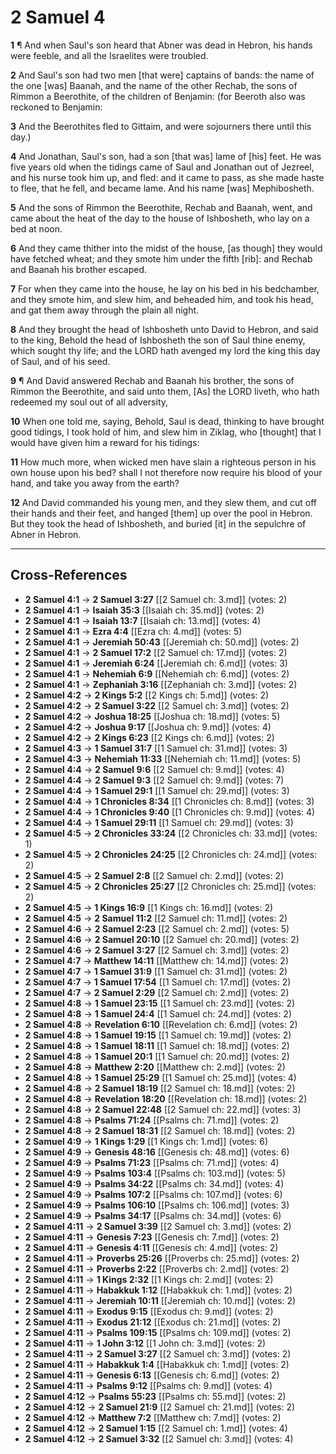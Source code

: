 # 2 Samuel 4

**1** ¶ And when Saul's son heard that Abner was dead in Hebron, his hands were feeble, and all the Israelites were troubled.

**2** And Saul's son had two men [that were] captains of bands: the name of the one [was] Baanah, and the name of the other Rechab, the sons of Rimmon a Beerothite, of the children of Benjamin: (for Beeroth also was reckoned to Benjamin:

**3** And the Beerothites fled to Gittaim, and were sojourners there until this day.)

**4** And Jonathan, Saul's son, had a son [that was] lame of [his] feet. He was five years old when the tidings came of Saul and Jonathan out of Jezreel, and his nurse took him up, and fled: and it came to pass, as she made haste to flee, that he fell, and became lame. And his name [was] Mephibosheth.

**5** And the sons of Rimmon the Beerothite, Rechab and Baanah, went, and came about the heat of the day to the house of Ishbosheth, who lay on a bed at noon.

**6** And they came thither into the midst of the house, [as though] they would have fetched wheat; and they smote him under the fifth [rib]: and Rechab and Baanah his brother escaped.

**7** For when they came into the house, he lay on his bed in his bedchamber, and they smote him, and slew him, and beheaded him, and took his head, and gat them away through the plain all night.

**8** And they brought the head of Ishbosheth unto David to Hebron, and said to the king, Behold the head of Ishbosheth the son of Saul thine enemy, which sought thy life; and the LORD hath avenged my lord the king this day of Saul, and of his seed.

**9** ¶ And David answered Rechab and Baanah his brother, the sons of Rimmon the Beerothite, and said unto them, [As] the LORD liveth, who hath redeemed my soul out of all adversity,

**10** When one told me, saying, Behold, Saul is dead, thinking to have brought good tidings, I took hold of him, and slew him in Ziklag, who [thought] that I would have given him a reward for his tidings:

**11** How much more, when wicked men have slain a righteous person in his own house upon his bed? shall I not therefore now require his blood of your hand, and take you away from the earth?

**12** And David commanded his young men, and they slew them, and cut off their hands and their feet, and hanged [them] up over the pool in Hebron. But they took the head of Ishbosheth, and buried [it] in the sepulchre of Abner in Hebron.

---

## Cross-References

- **2 Samuel 4:1** → **2 Samuel 3:27** [[2 Samuel ch: 3.md]] (votes: 2)
- **2 Samuel 4:1** → **Isaiah 35:3** [[Isaiah ch: 35.md]] (votes: 2)
- **2 Samuel 4:1** → **Isaiah 13:7** [[Isaiah ch: 13.md]] (votes: 4)
- **2 Samuel 4:1** → **Ezra 4:4** [[Ezra ch: 4.md]] (votes: 5)
- **2 Samuel 4:1** → **Jeremiah 50:43** [[Jeremiah ch: 50.md]] (votes: 2)
- **2 Samuel 4:1** → **2 Samuel 17:2** [[2 Samuel ch: 17.md]] (votes: 2)
- **2 Samuel 4:1** → **Jeremiah 6:24** [[Jeremiah ch: 6.md]] (votes: 3)
- **2 Samuel 4:1** → **Nehemiah 6:9** [[Nehemiah ch: 6.md]] (votes: 2)
- **2 Samuel 4:1** → **Zephaniah 3:16** [[Zephaniah ch: 3.md]] (votes: 2)
- **2 Samuel 4:2** → **2 Kings 5:2** [[2 Kings ch: 5.md]] (votes: 2)
- **2 Samuel 4:2** → **2 Samuel 3:22** [[2 Samuel ch: 3.md]] (votes: 2)
- **2 Samuel 4:2** → **Joshua 18:25** [[Joshua ch: 18.md]] (votes: 5)
- **2 Samuel 4:2** → **Joshua 9:17** [[Joshua ch: 9.md]] (votes: 4)
- **2 Samuel 4:2** → **2 Kings 6:23** [[2 Kings ch: 6.md]] (votes: 2)
- **2 Samuel 4:3** → **1 Samuel 31:7** [[1 Samuel ch: 31.md]] (votes: 3)
- **2 Samuel 4:3** → **Nehemiah 11:33** [[Nehemiah ch: 11.md]] (votes: 5)
- **2 Samuel 4:4** → **2 Samuel 9:6** [[2 Samuel ch: 9.md]] (votes: 4)
- **2 Samuel 4:4** → **2 Samuel 9:3** [[2 Samuel ch: 9.md]] (votes: 7)
- **2 Samuel 4:4** → **1 Samuel 29:1** [[1 Samuel ch: 29.md]] (votes: 3)
- **2 Samuel 4:4** → **1 Chronicles 8:34** [[1 Chronicles ch: 8.md]] (votes: 3)
- **2 Samuel 4:4** → **1 Chronicles 9:40** [[1 Chronicles ch: 9.md]] (votes: 4)
- **2 Samuel 4:4** → **1 Samuel 29:11** [[1 Samuel ch: 29.md]] (votes: 3)
- **2 Samuel 4:5** → **2 Chronicles 33:24** [[2 Chronicles ch: 33.md]] (votes: 1)
- **2 Samuel 4:5** → **2 Chronicles 24:25** [[2 Chronicles ch: 24.md]] (votes: 2)
- **2 Samuel 4:5** → **2 Samuel 2:8** [[2 Samuel ch: 2.md]] (votes: 2)
- **2 Samuel 4:5** → **2 Chronicles 25:27** [[2 Chronicles ch: 25.md]] (votes: 2)
- **2 Samuel 4:5** → **1 Kings 16:9** [[1 Kings ch: 16.md]] (votes: 2)
- **2 Samuel 4:5** → **2 Samuel 11:2** [[2 Samuel ch: 11.md]] (votes: 2)
- **2 Samuel 4:6** → **2 Samuel 2:23** [[2 Samuel ch: 2.md]] (votes: 5)
- **2 Samuel 4:6** → **2 Samuel 20:10** [[2 Samuel ch: 20.md]] (votes: 2)
- **2 Samuel 4:6** → **2 Samuel 3:27** [[2 Samuel ch: 3.md]] (votes: 2)
- **2 Samuel 4:7** → **Matthew 14:11** [[Matthew ch: 14.md]] (votes: 2)
- **2 Samuel 4:7** → **1 Samuel 31:9** [[1 Samuel ch: 31.md]] (votes: 2)
- **2 Samuel 4:7** → **1 Samuel 17:54** [[1 Samuel ch: 17.md]] (votes: 2)
- **2 Samuel 4:7** → **2 Samuel 2:29** [[2 Samuel ch: 2.md]] (votes: 2)
- **2 Samuel 4:8** → **1 Samuel 23:15** [[1 Samuel ch: 23.md]] (votes: 2)
- **2 Samuel 4:8** → **1 Samuel 24:4** [[1 Samuel ch: 24.md]] (votes: 2)
- **2 Samuel 4:8** → **Revelation 6:10** [[Revelation ch: 6.md]] (votes: 2)
- **2 Samuel 4:8** → **1 Samuel 19:15** [[1 Samuel ch: 19.md]] (votes: 2)
- **2 Samuel 4:8** → **1 Samuel 18:11** [[1 Samuel ch: 18.md]] (votes: 2)
- **2 Samuel 4:8** → **1 Samuel 20:1** [[1 Samuel ch: 20.md]] (votes: 2)
- **2 Samuel 4:8** → **Matthew 2:20** [[Matthew ch: 2.md]] (votes: 2)
- **2 Samuel 4:8** → **1 Samuel 25:29** [[1 Samuel ch: 25.md]] (votes: 4)
- **2 Samuel 4:8** → **2 Samuel 18:19** [[2 Samuel ch: 18.md]] (votes: 2)
- **2 Samuel 4:8** → **Revelation 18:20** [[Revelation ch: 18.md]] (votes: 2)
- **2 Samuel 4:8** → **2 Samuel 22:48** [[2 Samuel ch: 22.md]] (votes: 3)
- **2 Samuel 4:8** → **Psalms 71:24** [[Psalms ch: 71.md]] (votes: 2)
- **2 Samuel 4:8** → **2 Samuel 18:31** [[2 Samuel ch: 18.md]] (votes: 2)
- **2 Samuel 4:9** → **1 Kings 1:29** [[1 Kings ch: 1.md]] (votes: 6)
- **2 Samuel 4:9** → **Genesis 48:16** [[Genesis ch: 48.md]] (votes: 6)
- **2 Samuel 4:9** → **Psalms 71:23** [[Psalms ch: 71.md]] (votes: 4)
- **2 Samuel 4:9** → **Psalms 103:4** [[Psalms ch: 103.md]] (votes: 5)
- **2 Samuel 4:9** → **Psalms 34:22** [[Psalms ch: 34.md]] (votes: 4)
- **2 Samuel 4:9** → **Psalms 107:2** [[Psalms ch: 107.md]] (votes: 6)
- **2 Samuel 4:9** → **Psalms 106:10** [[Psalms ch: 106.md]] (votes: 3)
- **2 Samuel 4:9** → **Psalms 34:17** [[Psalms ch: 34.md]] (votes: 6)
- **2 Samuel 4:11** → **2 Samuel 3:39** [[2 Samuel ch: 3.md]] (votes: 2)
- **2 Samuel 4:11** → **Genesis 7:23** [[Genesis ch: 7.md]] (votes: 2)
- **2 Samuel 4:11** → **Genesis 4:11** [[Genesis ch: 4.md]] (votes: 2)
- **2 Samuel 4:11** → **Proverbs 25:26** [[Proverbs ch: 25.md]] (votes: 2)
- **2 Samuel 4:11** → **Proverbs 2:22** [[Proverbs ch: 2.md]] (votes: 2)
- **2 Samuel 4:11** → **1 Kings 2:32** [[1 Kings ch: 2.md]] (votes: 2)
- **2 Samuel 4:11** → **Habakkuk 1:12** [[Habakkuk ch: 1.md]] (votes: 2)
- **2 Samuel 4:11** → **Jeremiah 10:11** [[Jeremiah ch: 10.md]] (votes: 2)
- **2 Samuel 4:11** → **Exodus 9:15** [[Exodus ch: 9.md]] (votes: 2)
- **2 Samuel 4:11** → **Exodus 21:12** [[Exodus ch: 21.md]] (votes: 2)
- **2 Samuel 4:11** → **Psalms 109:15** [[Psalms ch: 109.md]] (votes: 2)
- **2 Samuel 4:11** → **1 John 3:12** [[1 John ch: 3.md]] (votes: 2)
- **2 Samuel 4:11** → **2 Samuel 3:27** [[2 Samuel ch: 3.md]] (votes: 2)
- **2 Samuel 4:11** → **Habakkuk 1:4** [[Habakkuk ch: 1.md]] (votes: 2)
- **2 Samuel 4:11** → **Genesis 6:13** [[Genesis ch: 6.md]] (votes: 2)
- **2 Samuel 4:11** → **Psalms 9:12** [[Psalms ch: 9.md]] (votes: 4)
- **2 Samuel 4:12** → **Psalms 55:23** [[Psalms ch: 55.md]] (votes: 2)
- **2 Samuel 4:12** → **2 Samuel 21:9** [[2 Samuel ch: 21.md]] (votes: 2)
- **2 Samuel 4:12** → **Matthew 7:2** [[Matthew ch: 7.md]] (votes: 2)
- **2 Samuel 4:12** → **2 Samuel 1:15** [[2 Samuel ch: 1.md]] (votes: 4)
- **2 Samuel 4:12** → **2 Samuel 3:32** [[2 Samuel ch: 3.md]] (votes: 4)
